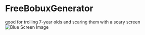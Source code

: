 # FreeBobuxGenerator
good for trolling 7-year olds and scaring them with a scary screen
![Blue Screen Image](https://upload.wikimedia.org/wikipedia/commons/thumb/5/56/Bsodwindows10.png/1200px-Bsodwindows10.png)
